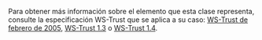 Para obtener más información sobre el elemento que esta clase representa, consulte la especificación WS-Trust que se aplica a su caso: [WS-Trust de febrero de 2005](http://schemas.xmlsoap.org/ws/2005/02/trust/), [WS-Trust 1.3](https://docs.oasis-open.org/ws-sx/ws-trust/200512/ws-trust-1.3-os.html) o [WS-Trust 1.4](https://docs.oasis-open.org/ws-sx/ws-trust/v1.4/os/ws-trust-1.4-spec-os.html).
